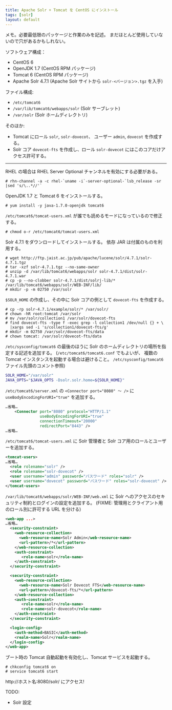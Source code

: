 ```yaml
---
title: Apache Solr + Tomcat を CentOS にインストール
tags: [solr]
layout: default
---
```


メモ。必要最低限のパッケージと作業のみを記述。
まだほとんど使用していないので穴があるかもしれない。

ソフトウェア構成：

  * CentOS 6
  * OpenJDK 1.7 (CentOS RPM パッケージ)
  * Tomcat 6 (CentOS RPM パッケージ)
  * Apache Solr 4.7.1 (Apache Solr サイトから `solr-<バージョン>.tgz` を入手)

ファイル構成:

  * `/etc/tomcat6`
  * `/var/lib/tomcat6/webapps/solr` (Solr サーブレット)
  * `/var/solr` (Solr ホームディレクトリ)

そのほか:

  * Tomcat にロール `solr`, `solr-dovecot`、
    ユーザー `admin`, `dovecot` を作成する。
  * Solr コア `dovecot-fts` を作成し、ロール `solr-dovecot`
    にはこのコアだけアクセス許可する。

* * *

RHEL の場合は RHEL Server Optional チャンネルを有効にする必要がある。

``` console
# rhn-channel -a -c rhel-`uname -i`-server-optional-`lsb_release -sr |sed 's/\..*//'`
```

OpenJDK 1.7 と Tomcat 6 をインストールする。

``` console
# yum install -y java-1.7.0-openjdk tomcat6
```

`/etc/tomcat6/tomcat-users.xml` が誰でも読めるモードになっているので修正する。

``` console
# chmod o-r /etc/tomcat6/tomcat-users.xml
```

Solr 4.7.1 をダウンロードしてインストールする。
依存 JAR は付属のものを利用する。

``` console
# wget http://ftp.jaist.ac.jp/pub/apache/lucene/solr/4.7.1/solr-4.7.1.tgz
# tar -xzf solr-4.7.1.tgz --no-same-owner
# unzip -d /var/lib/tomcat6/webapps/solr solr-4.7.1/dist/solr-4.7.1.war
# cp -p --no-clobber solr-4.7.1/dist/solrj-lib/* /var/lib/tomcat6/webapps/solr/WEB-INF/lib/
# mkdir -p -m 02750 /var/solr
```

`$SOLR_HOME` の作成し、その中に Solr コアの例として `dovecot-fts` を作成する。

```
# cp -rp solr-4.7.1/example/solr/* /var/solr/
# chown -hR root:tomcat /var/solr
# mv /var/solr/collection1 /var/solr/dovecot-fts
# find dovecot-fts -type f -exec grep -l collection1 /dev/null {} + \
  |xargs sed -i 's/collection1/dovecot-fts/g'
# mkdir -m 02750 /var/solr/dovecot-fts/data
# chown tomcat: /var/solr/dovecot-fts/data
```

`/etc/sysconfig/tomcat6` の最後のほうに
Solr のホームディレクトリの場所を指定する記述を追加する。
(`/etc/tomcat6/tomcat6.conf` でもよいが、
複数の Tomcat インスタンスを起動する場合は避けること。
`/etc/sysconfig/tomcat6` ファイル先頭のコメント参照)

``` sh
SOLR_HOME="/var/solr"
JAVA_OPTS="$JAVA_OPTS -Dsolr.solr.home=${SOLR_HOME}"
```

`/etc/tomcat6/server.xml` の
`<Connector port="8080" 〜 />` に `useBodyEncodingForURI="true"` を追加する。

``` xml
…省略…
    <Connector port="8080" protocol="HTTP/1.1"
               useBodyEncodingForURI="true"
               connectionTimeout="20000"
               redirectPort="8443" />
…省略…
```

`/etc/tomcat6/tomcat-users.xml` に Solr
管理者と Solr コア用のロールとユーザーを追加する。

``` xml
<tomcat-users>
…省略…
  <role rolename="solr" />
  <role rolename="solr-dovecot" />
  <user username="admin" password="パスワード" roles="solr" />
  <user username="dovecot" password="パスワード" roles="solr-dovecot" />
</tomcat-users>
```

`/var/lib/tomcat6/webapps/solr/WEB-INF/web.xml` に Solr
へのアクセスのセキュリティ制約とログインの設定を追加する。
(FIXME: 管理用とクライアント用のロール別に許可する URL を分ける)

``` xml
<web-app ...>
…省略…
  <security-constraint>
    <web-resource-collection>
      <web-resource-name>Solr Admin</web-resource-name>
      <url-pattern>/*</url-pattern>
    </web-resource-collection>
    <auth-constraint>
       <role-name>solr</role-name>
    </auth-constraint>
  </security-constraint>

  <security-constraint>
    <web-resource-collection>
      <web-resource-name>Solr Dovecot FTS</web-resource-name>
      <url-pattern>/dovecot-fts/*</url-pattern>
    </web-resource-collection>
    <auth-constraint>
       <role-name>solr</role-name>
       <role-name>solr-dovecot</role-name>
    </auth-constraint>
  </security-constraint>

  <login-config>
    <auth-method>BASIC</auth-method>
    <realm-name>Solr</realm-name>
  </login-config>
</web-app>
```

ブート時の Tomcat 自動起動を有効化し、Tomcat サービスを起動する。

``` console
# chkconfig tomcat6 on
# service tomcat6 start
```

http://ホスト名:8080/solr/ にアクセス!

TODO:

  * Solr 設定

